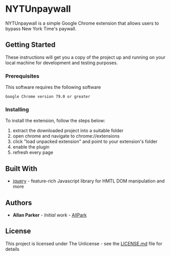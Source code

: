 # NYTUnpaywall 

NYTUnpaywall is a simple Google Chrome extension that allows users to bypass New York Time's paywall. 

## Getting Started

These instructions will get you a copy of the project up and running on your local machine for development and testing purposes.

### Prerequisites

This software requires the following software

```
Google Chrome version 79.0 or greater  
```
### Installing

To install the extension, follow the steps below:

1. extract the downloaded project into a suitable folder
2. open chrome and navigate to chrome://extensions
3. click "load unpacked extension" and point to your extension's folder
4. enable the plugin
5. refresh every page

## Built With

* [jquery](https://jquery.com/) - feature-rich Javascript library for HMTL DOM manipulation and more 

## Authors

* **Allan Parker** - *Initial work* - [AllPark](https://github.com/allpark)

## License

This project is licensed under The Unlicense - see the [LICENSE.md](LICENSE.md) file for details
